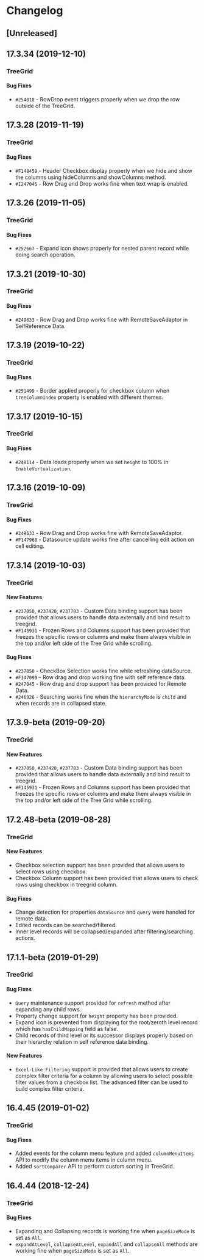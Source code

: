# Changelog

## [Unreleased]

## 17.3.34 (2019-12-10)

### TreeGrid

#### Bug Fixes

- `#254018` - RowDrop event triggers properly when we drop the row outside of the TreeGrid.

## 17.3.28 (2019-11-19)

### TreeGrid

#### Bug Fixes

- `#F148459` - Header Checkbox display properly when we hide and show the columns using hideColumns and showColumns method.
- `#I247045` - Row Drag and Drop works fine when text wrap is enabled.

## 17.3.26 (2019-11-05)

### TreeGrid

#### Bug Fixes

- `#252667` - Expand icon shows properly for nested parent record while doing search operation.

## 17.3.21 (2019-10-30)

### TreeGrid

#### Bug Fixes

- `#249633` - Row Drag and Drop works fine with RemoteSaveAdaptor in SelfReference Data.

## 17.3.19 (2019-10-22)

### TreeGrid

#### Bug Fixes

- `#251499` - Border applied properly for checkbox column when `treeColumnIndex` property is enabled with different themes.

## 17.3.17 (2019-10-15)

### TreeGrid

#### Bug Fixes

- `#248114` - Data loads properly when we set `height` to 100% in `EnableVirtualization`.

## 17.3.16 (2019-10-09)

### TreeGrid

#### Bug Fixes

- `#249633` - Row Drag and Drop works fine with RemoteSaveAdaptor.
- `#F147968` - Datasource update works fine after cancelling edit action on cell editing.

## 17.3.14 (2019-10-03)

### TreeGrid

#### New Features

- `#237050`, `#237420`, `#237783` - Custom Data binding support has been provided that allows users to handle data externally and bind result to treegrid.
- `#F145931` - Frozen Rows and Columns support has been provided that freezes the specific rows or columns and make them always visible in the top and/or left side of the Tree Grid while scrolling.

#### Bug Fixes

- `#237050` - CheckBox Selection works fine while refreshing dataSource.
- `#F147099` - Row drag and drop working fine with self reference data.
- `#247045` - Row drag and drop support has been provided for Remote Data.
- `#246926` - Searching works fine when the `hierarchyMode` is `child` and when records are in collapsed state.

## 17.3.9-beta (2019-09-20)

### TreeGrid

#### New Features

- `#237050`, `#237420`, `#237783` - Custom Data binding support has been provided that allows users to handle data externally and bind result to treegrid.
- `#F145931` - Frozen Rows and Columns support has been provided that freezes the specific rows or columns and make them always visible in the top and/or left side of the Tree Grid while scrolling.

## 17.2.48-beta (2019-08-28)

### TreeGrid

#### New Features

- Checkbox selection support has been provided that allows users to select rows using checkbox.
- Checkbox Column support has been provided that allows users to check rows using checkbox in treegrid column.

#### Bug Fixes

- Change detection for properties `dataSource` and `query` were handled for remote data.
- Edited records can be searched/filtered.
- Inner level records will be collapsed/expanded after filtering/searching actions.

## 17.1.1-beta (2019-01-29)

### TreeGrid

#### Bug Fixes

- `Query` maintenance support provided for `refresh` method after expanding any child rows.
- Property change support for `height` property has been provided.
- Expand icon is prevented from displaying for the root/zeroth level record which has `hasChildMapping` field as false.
- Child records of third level or its successor displays properly based on their hierarchy relation in self reference data binding.

#### New Features

- `Excel-Like Filtering` support is provided that allows users to create complex filter criteria for a column by allowing users to select possible filter values from a checkbox list. The advanced filter can be used to build complex filter criteria.

## 16.4.45 (2019-01-02)

### TreeGrid

#### Bug Fixes

- Added events for the column menu feature and added `columnMenuItems` API to modify the column menu items in column menu.
- Added `sortComparer` API to perform custom sorting in TreeGrid.

## 16.4.44 (2018-12-24)

### TreeGrid

#### Bug Fixes

- Expanding and Collapsing records is working fine when `pageSizeMode` is set as `All`.
- `expandAtLevel`, `collapseAtLevel`, `expandAll` and `collapseAll` methods are working fine when `pageSizeMode` is set as `All`.
